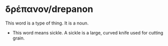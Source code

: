 # δρέπανον/drepanon
This word is a type of thing. It is a noun. 

* This word means sickle. A sickle is a large, curved knife used for cutting grain.
